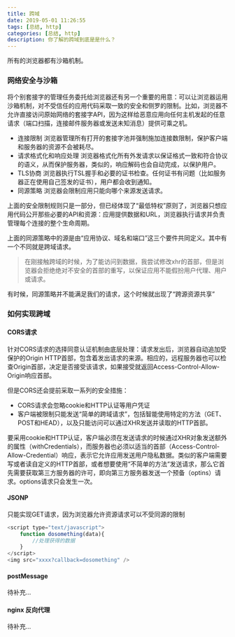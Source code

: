 ```yaml
---
title: 跨域
date: 2019-05-01 11:26:55
tags: [总结, http]
categories: [总结, http]
description: 你了解的跨域到底是是什么？
---
```


所有的浏览器都有沙箱机制。

### 网络安全与沙箱
将个别套接字的管理任务委托给浏览器还有另一个重要的用意：可以让浏览器运用沙箱机制，对不受信任的应用代码采取一致的安全和侧罗的限制。比如，浏览器不允许直接访问原始网络的套接字API，因为这样给恶意应用向任何主机发起的任意请求（端口扫描，连接邮件服务器或发送未知消息）提供可乘之机。

* 连接限制
 浏览器管理所有打开的套接字池并强制施加连接数限制，保护客户端和服务器的资源不会被耗尽。
* 请求格式化和响应处理
  浏览器格式化所有外发请求以保证格式一致和符合协议的语义，从而保护服务器，类似的，响应解码也会自动完成，以保护用户。
* TLS协商
  浏览器执行TSL握手和必要的证书检查。任何证书有问题（比如服务器正在使用自己签发的证书），用户都会收到通知。
* 同源策略
  浏览器会限制应用只能向哪个来源发送请求。

上面的安全限制规则只是一部分，但已经体现了“最低特权”原则了，浏览器只想应用代码公开那些必要的API和资源：应用提供数据和URL，浏览器执行请求并负责管理每个连接的整个生命周期。

上面的同源策略中的源是由“应用协议、域名和端口”这三个要件共同定义。其中有一个不同就是跨域请求。

>在刚接触跨域的时候，为了能访问到数据，我尝试修改xhr的首部，但是浏览器会拒绝绝对不安全的首部的重写，以保证应用不能假扮用户代理、用户或请求。

有时候，同源策略并不能满足我们的请求，这个时候就出现了“跨源资源共享”

### 如何实现跨域

#### CORS请求
针对CORS请求的选择同意认证机制由底层处理：请求发出后，浏览器自动追加受保护的Origin HTTP首部，包含着发出请求的来源。相应的，远程服务器也可以检查Origin首部，决定是否接受该请求，如果接受就返回Access-Control-Allow-Origin响应首部。

但是CORS还会提前采取一系列的安全措施：
* CORS请求会忽略cookie和HTTP认证等用户凭证
* 客户端被限制只能发送“简单的跨域请求”，包括智能使用特定的方法（GET、POST和HEAD），以及只能访问可以通过XHR发送并读取的HTTP首部。

要采用cookie和HTTP认证，客户端必须在发送请求的时候通过XHR对象发送额外的属性（withCredentials），而服务器也必须以适当的首部（Access-Control-Allow-Credential）响应，表示它允许应用发送用户隐私数据。类似的客户端需要写或者读自定义的HTTP首部，或者想要使用“不简单的方法“发送请求，那么它首先需要获取第三方服务器的许可，即向第三方服务器发送一个预备（optins）请求。options请求只会发生一次。

#### JSONP
只能实现GET请求，因为浏览器允许资源请求可以不受同源的限制
```js
<script type="text/javascript">
    function dosomething(data){
        //处理获得的数据
    }
</script>
<img src="xxxx?callback=dosomething" />
```

#### postMessage
待补充...

#### nginx 反向代理
待补充...
